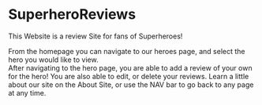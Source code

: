 # SuperheroReviews
This Website is a review Site for fans of Superheroes!

From the homepage you can navigate to our heroes page, and select the hero you would like to view.  
After navigating to the hero page, you are able to add a review of your own for the hero!
You are also able to edit, or delete your reviews.
Learn a little about our site on the About Site, or use the NAV bar to go back to any page at any time.

